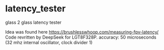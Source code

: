 # latency_tester
glass 2 glass latency tester

Idea was found here https://brushlesswhoop.com/measuring-fpv-latency/
Code revritten by DeepSeek for LGT8F328P. 
accuracy: 50 microseconds (32 mhz internal oscillator, clock divider 1)

